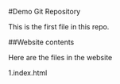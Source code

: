 #Demo Git Repository

This is the first file in this repo.

##Website contents

Here are the files in the website

1.index.html
